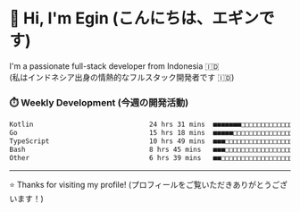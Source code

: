 # 👋 Hi, I'm Egin (こんにちは、エギンです)

I'm a passionate full-stack developer from Indonesia 🇮🇩  
(私はインドネシア出身の情熱的なフルスタック開発者です 🇮🇩)

### ⏱️ Weekly Development (今週の開発活動)

<!--START_SECTION:waka-->

```txt
Kotlin                             24 hrs 31 mins  ■■■■■■■□□□□□□□□□□□□□□□□□□   29.86 %
Go                                 15 hrs 18 mins  ■■■■■□□□□□□□□□□□□□□□□□□□□   18.63 %
TypeScript                         10 hrs 49 mins  ■■■□□□□□□□□□□□□□□□□□□□□□□   13.18 %
Bash                               8 hrs 45 mins   ■■■□□□□□□□□□□□□□□□□□□□□□□   10.67 %
Other                              6 hrs 39 mins   ■■□□□□□□□□□□□□□□□□□□□□□□□   08.11 %
```

<!--END_SECTION:waka-->

---

⭐️ Thanks for visiting my profile! (プロフィールをご覧いただきありがとうございます！)
